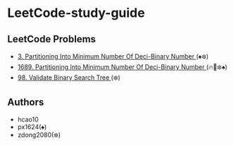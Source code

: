 # LeetCode-study-guide

## LeetCode Problems

- [3.  Partitioning Into Minimum Number Of Deci-Binary Number ](/Week001/3) (:spades::snowflake:)
- [1689.  Partitioning Into Minimum Number Of Deci-Binary Number ](/Week001/1689/) (:fire::ghost::snowflake::spades:)
- [98.  Validate Binary Search Tree ](/Week001/98/) (:snowflake:)

## Authors
* hcao10
* px1624(:spades:)
* zdong2080(:snowflake:)
